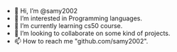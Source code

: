 - 👋 Hi, I’m @samy2002
- 👀 I’m interested in Programming languages.
- 🌱 I’m currently learning cs50 course.
- 💞️ I’m looking to collaborate on some kind of projects.
- 📫 How to reach me "github.com/samy2002".

<!---
samy2002/samy2002 is a ✨ special ✨ repository because its `README.md` (this file) appears on your GitHub profile.
You can click the Preview link to take a look at your changes.
--->
